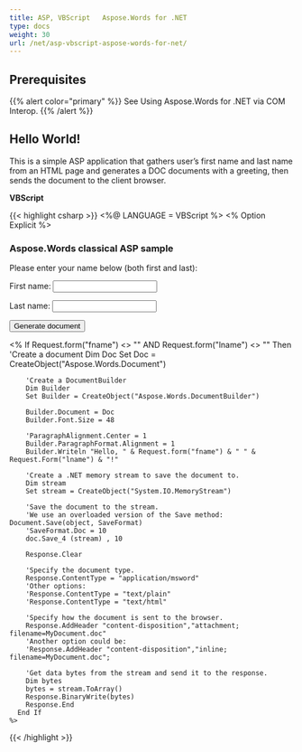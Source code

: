 ```yaml
---
title: ASP, VBScript   Aspose.Words for .NET
type: docs
weight: 30
url: /net/asp-vbscript-aspose-words-for-net/
---
```


## Prerequisites

{{% alert color="primary" %}} See Using Aspose.Words for .NET via COM Interop. {{% /alert %}}

## Hello World!

This is a simple ASP application that gathers user’s first name and last name from an HTML page and generates a DOC documents with a greeting, then sends the document to the client browser. 

**VBScript**

{{< highlight csharp >}}
<%@ LANGUAGE = VBScript %>
<% Option Explicit %>
 
<html>
  <head>
    <title>Aspose.Words classical ASP sample</title>
  </head>
  <body>
    <h3>Aspose.Words classical ASP sample</h3>
    <form name=Form1 method=Post action="sample.asp">
      <p>Please enter your name below (both first and last):<p>
      <p>First name: <input type=Text name=fname></p>
      <p>Last name: <input type=Text name=lname></p>
      <input type=Submit value="Generate document">
    </form>
    <%
      If Request.form("fname") <> "" AND Request.form("lname") <>  "" Then
        'Create a document
        Dim Doc
        Set Doc = CreateObject("Aspose.Words.Document")
 
        'Create a DocumentBuilder
        Dim Builder
        Set Builder = CreateObject("Aspose.Words.DocumentBuilder")
 
        Builder.Document = Doc
        Builder.Font.Size = 48
 
        'ParagraphAlignment.Center = 1
        Builder.ParagraphFormat.Alignment = 1
        Builder.Writeln "Hello, " & Request.form("fname") & " " & Request.Form("lname") & "!"
 
        'Create a .NET memory stream to save the document to.
        Dim stream
        Set stream = CreateObject("System.IO.MemoryStream")
 
        'Save the document to the stream.
        'We use an overloaded version of the Save method: Document.Save(object, SaveFormat)
        'SaveFormat.Doc = 10
        doc.Save_4 (stream) , 10
 
        Response.Clear
 
        'Specify the document type.
        Response.ContentType = "application/msword"
        'Other options:
        'Response.ContentType = "text/plain"
        'Response.ContentType = "text/html"
 
        'Specify how the document is sent to the browser.
        Response.AddHeader "content-disposition","attachment; filename=MyDocument.doc"
        'Another option could be:
        'Response.AddHeader "content-disposition","inline; filename=MyDocument.doc";
 
        'Get data bytes from the stream and send it to the response.
        Dim bytes
        bytes = stream.ToArray()
        Response.BinaryWrite(bytes)
        Response.End
      End If
    %>
  </body>
</html>
{{< /highlight >}}
